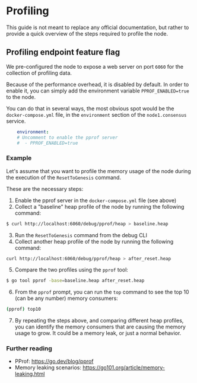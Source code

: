 # Profiling

This guide is not meant to replace any official documentation, but rather to provide a quick overview of the steps required to profile the node.

## Profiling endpoint feature flag

We pre-configured the node to expose a web server on port `6060` for the collection of profiling data.

Because of the performance overhead, it is disabled by default.
In order to enable it, you can simply add the environment variable `PPROF_ENABLED=true` to the node.

You can do that in several ways, the most obvious spot would be the `docker-compose.yml` file, in the `environment` section of the `node1.consensus` service.

```yaml
    environment:
    # Uncomment to enable the pprof server
    #  - PPROF_ENABLED=true
```

### Example

Let's assume that you want to profile the memory usage of the node during the execution of the `ResetToGenesis` command.

These are the necessary steps:

1. Enable the pprof server in the `docker-compose.yml` file (see above)
2. Collect a "baseline" heap profile of the node by running the following command:

```bash
$ curl http://localhost:6060/debug/pprof/heap > baseline.heap
```

3. Run the `ResetToGenesis` command from the debug CLI
4. Collect another heap profile of the node by running the following command:

```bash
curl http://localhost:6060/debug/pprof/heap > after_reset.heap
```
5. Compare the two profiles using the `pprof` tool:

```bash
$ go tool pprof -base=baseline.heap after_reset.heap
```

6. From the `pprof` prompt, you can run the `top` command to see the top 10 (can be any number) memory consumers:

```bash
(pprof) top10
```

7. By repeating the steps above, and comparing different heap profiles, you can identify the memory consumers that are causing the memory usage to grow. It could be a memory leak, or just a normal behavior.

### Further reading

- PProf: https://go.dev/blog/pprof
- Memory leaking scenarios: https://go101.org/article/memory-leaking.html

